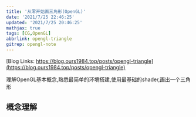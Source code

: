 ```yaml
---
title: '从零开始画三角形(OpenGL)'
date: '2021/7/25 22:46:25'
updated: '2021/7/25 20:46:25'
mathjax: true 
tags: [CG,OpenGL]
abbrlink: opengl-triangle
gitrep: opengl-note
---
```

[Blog Links: https://blog.ours1984.top/posts/opengl-triangle](https://blog.ours1984.top/posts/opengl-triangle)

理解OpenGL基本概念,熟悉最简单的环境搭建,使用最基础的shader,画出一个三角形
<!--more-->

## 概念理解
